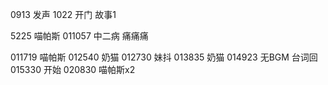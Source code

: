 0913    发声
1022    开门
故事1

5225    喵帕斯
011057  中二病 痛痛痛

011719  喵帕斯
012540  奶猫
012730  妹抖
013835  奶猫
014923  无BGM 台词回
015330  开始
020830  喵帕斯x2




